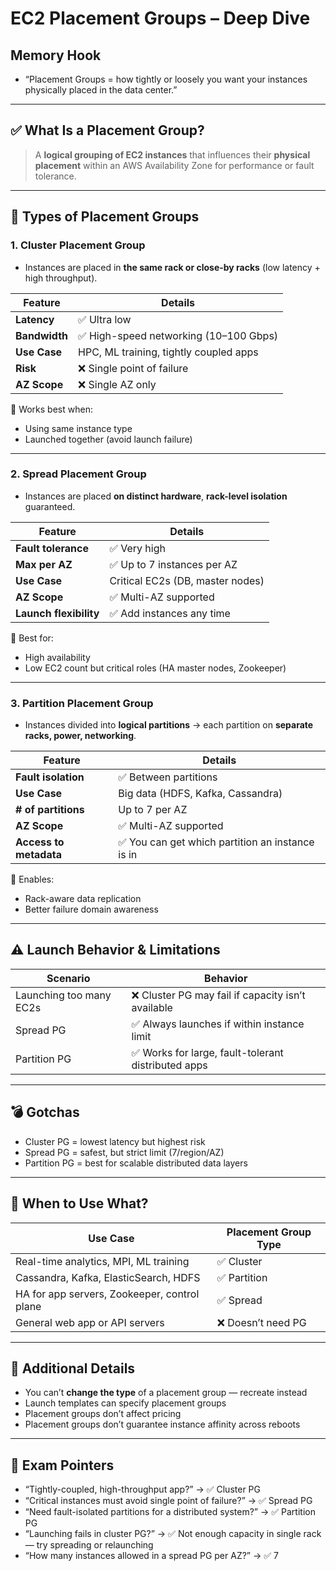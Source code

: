 # EC2 Placement Groups – Deep Dive

## Memory Hook  
- “Placement Groups = how tightly or loosely you want your instances physically placed in the data center.”

---

## ✅ What Is a Placement Group?

> A **logical grouping of EC2 instances** that influences their **physical placement** within an AWS Availability Zone for performance or fault tolerance.

---

## 🔁 Types of Placement Groups

### 1. **Cluster Placement Group**
- Instances are placed in **the same rack or close-by racks** (low latency + high throughput).

| Feature            | Details                                  |
|---------------------|------------------------------------------|
| **Latency**         | ✅ Ultra low                             |
| **Bandwidth**       | ✅ High-speed networking (10–100 Gbps)   |
| **Use Case**        | HPC, ML training, tightly coupled apps  |
| **Risk**            | ❌ Single point of failure               |
| **AZ Scope**        | ❌ Single AZ only                        |

🧠 Works best when:
- Using same instance type
- Launched together (avoid launch failure)

---

### 2. **Spread Placement Group**
- Instances are placed **on distinct hardware**, **rack-level isolation** guaranteed.

| Feature             | Details                                |
|----------------------|----------------------------------------|
| **Fault tolerance**  | ✅ Very high                           |
| **Max per AZ**       | ✅ Up to 7 instances per AZ            |
| **Use Case**         | Critical EC2s (DB, master nodes)       |
| **AZ Scope**         | ✅ Multi-AZ supported                  |
| **Launch flexibility**| ✅ Add instances any time             |

🧠 Best for:
- High availability
- Low EC2 count but critical roles (HA master nodes, Zookeeper)

---

### 3. **Partition Placement Group**
- Instances divided into **logical partitions** → each partition on **separate racks, power, networking**.

| Feature             | Details                                  |
|----------------------|------------------------------------------|
| **Fault isolation**  | ✅ Between partitions                   |
| **Use Case**         | Big data (HDFS, Kafka, Cassandra)       |
| **# of partitions**  | Up to 7 per AZ                          |
| **AZ Scope**         | ✅ Multi-AZ supported                   |
| **Access to metadata** | ✅ You can get which partition an instance is in |

🧠 Enables:
- Rack-aware data replication
- Better failure domain awareness

---

## ⚠️ Launch Behavior & Limitations

| Scenario                     | Behavior                                           |
|------------------------------|----------------------------------------------------|
| Launching too many EC2s      | ❌ Cluster PG may fail if capacity isn’t available |
| Spread PG                    | ✅ Always launches if within instance limit         |
| Partition PG                 | ✅ Works for large, fault-tolerant distributed apps |

---

## 💣 Gotchas

- Cluster PG = lowest latency but highest risk
- Spread PG = safest, but strict limit (7/region/AZ)
- Partition PG = best for scalable distributed data layers

---

## 🧠 When to Use What?

| Use Case                                  | Placement Group Type     |
|-------------------------------------------|---------------------------|
| Real-time analytics, MPI, ML training     | ✅ Cluster                |
| Cassandra, Kafka, ElasticSearch, HDFS     | ✅ Partition              |
| HA for app servers, Zookeeper, control plane | ✅ Spread               |
| General web app or API servers            | ❌ Doesn’t need PG        |

---

## 🧩 Additional Details

- You can’t **change the type** of a placement group — recreate instead
- Launch templates can specify placement groups
- Placement groups don’t affect pricing
- Placement groups don’t guarantee instance affinity across reboots

---

## 📌 Exam Pointers

- “Tightly-coupled, high-throughput app?” → ✅ Cluster PG
- “Critical instances must avoid single point of failure?” → ✅ Spread PG
- “Need fault-isolated partitions for a distributed system?” → ✅ Partition PG
- “Launching fails in cluster PG?” → ✅ Not enough capacity in single rack — try spreading or relaunching
- “How many instances allowed in a spread PG per AZ?” → ✅ 7
